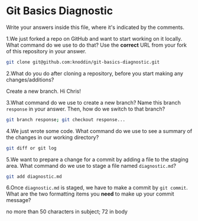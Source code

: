 # Git Basics Diagnostic

Write your answers inside this file, where it's indicated by the comments.

1.We just forked a repo on GitHub and want to start working on it locally.
What command do we use to do that? Use the **correct** URL from your fork of
this repository in your answer.

```sh
git clone git@github.com:knoddin/git-basics-diagnostic.git
```

2.What do you do after cloning a repository, before you start making any
changes/additions?

Create a new branch.
Hi Chris!

3.What command do we use to create a new branch? Name this branch `response`
    in your answer. Then, how do we switch to that branch?

```sh
git branch response; git checkout response...
```

4.We just wrote some code. What command do we use to see a summary of the
    changes in our working directory?

```sh
git diff or git log
```

5.We want to prepare a change for a commit by adding a file to the staging
    area. What command do we use to stage a file named `diagnostic.md`?

```sh
git add diagnostic.md
```

6.Once `diagnostic.md` is staged, we have to make a commit by `git commit`.
What are the two formatting items you **need** to make up your commit message?

no more than 50 characters in subject; 72 in body
